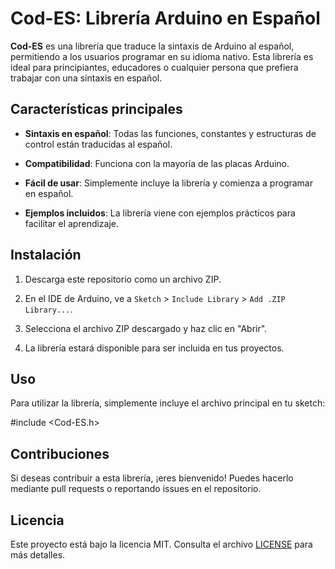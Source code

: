 # Cod-ES: Librería Arduino en Español

**Cod-ES** es una librería que traduce la sintaxis de Arduino al español, permitiendo a los usuarios programar en su idioma nativo. Esta librería es ideal para principiantes, educadores o cualquier persona que prefiera trabajar con una sintaxis en español.

## Características principales

*   **Sintaxis en español**: Todas las funciones, constantes y estructuras de control están traducidas al español.
    
*   **Compatibilidad**: Funciona con la mayoría de las placas Arduino.
    
*   **Fácil de usar**: Simplemente incluye la librería y comienza a programar en español.
    
*   **Ejemplos incluidos**: La librería viene con ejemplos prácticos para facilitar el aprendizaje.
    

## Instalación

1.  Descarga este repositorio como un archivo ZIP.
    
2.  En el IDE de Arduino, ve a `Sketch` > `Include Library` > `Add .ZIP Library...`.
    
3.  Selecciona el archivo ZIP descargado y haz clic en "Abrir".
    
4.  La librería estará disponible para ser incluida en tus proyectos.
    

## Uso

Para utilizar la librería, simplemente incluye el archivo principal en tu sketch:

#include <Cod-ES.h>

## Contribuciones

Si deseas contribuir a esta librería, ¡eres bienvenido! Puedes hacerlo mediante pull requests o reportando issues en el repositorio.

## Licencia

Este proyecto está bajo la licencia MIT. Consulta el archivo [LICENSE](LICENSE) para más detalles.
